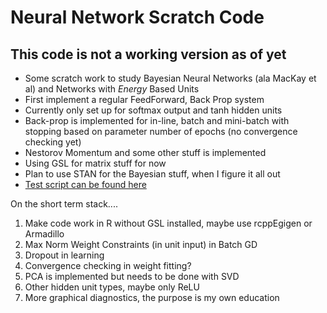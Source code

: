 # Neural Network Scratch Code #
## This code is not a working version as of yet

* Some scratch work to study Bayesian Neural Networks (ala MacKay et al) and Networks with *Energy* Based Units
* First implement a regular FeedForward, Back Prop system
* Currently only set up for softmax output and tanh hidden units
* Back-prop is implemented for in-line, batch and mini-batch with stopping based on parameter number of epochs (no convergence checking yet)
* Nestorov Momentum and some other stuff is implemented
* Using GSL for matrix stuff for now
* Plan to use STAN for the Bayesian stuff, when I figure it all out
* [Test script can be found here](https://gist.github.com/mjoc/79ca70673f255076fc8602ffea3aa128.js)


On the short term stack....

1. Make code work in R without GSL installed, maybe use rcppEgigen or Armadillo
2. Max Norm Weight Constraints (in unit input) in Batch GD
3. Dropout in learning
4. Convergence checking in weight fitting?
5. PCA is implemented but needs to be done with SVD
6. Other hidden unit types, maybe only ReLU
7. More graphical diagnostics, the purpose is my own education 
